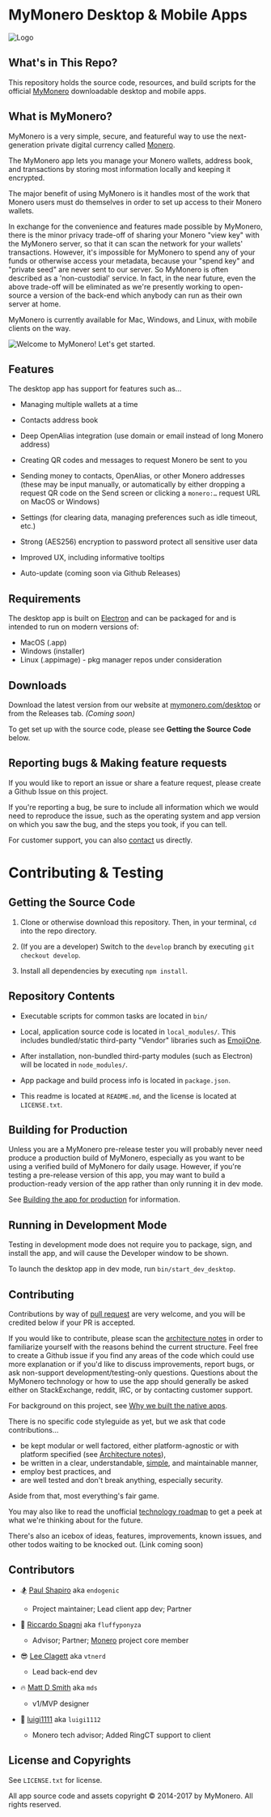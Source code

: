 # MyMonero Desktop & Mobile Apps

![Logo](./docs/assets/logo.png "Logo")

## What's in This Repo?

This repository holds the source code, resources, and build scripts for the official [MyMonero](https://www.mymonero.com) downloadable desktop and mobile apps.

## What is MyMonero?

MyMonero is a very simple, secure, and featureful way to use the next-generation private digital currency called [Monero](http://www.getmonero.org). 

The MyMonero app lets you manage your Monero wallets, address book, and transactions by storing most information locally and keeping it encrypted. 

The major benefit of using MyMonero is it handles most of the work that Monero users must do themselves in order to set up access to their Monero wallets.

In exchange for the convenience and features made possible by MyMonero, there is the minor privacy trade-off of sharing your Monero "view key" with the MyMonero server, so that it can scan the network for your wallets' transactions. However, it's impossible for MyMonero to spend any of your funds or otherwise access your metadata, because your "spend key" and "private seed" are never sent to our server. So MyMonero is often described as a 'non-custodial' service. In fact, in the near future, even the above trade-off will be eliminated as we're presently working to open-source a version of the back-end which anybody can run as their own server at home.

MyMonero is currently available for Mac, Windows, and Linux, with mobile clients on the way.

![Welcome to MyMonero! Let's get started.](./docs/assets/ss_1.png_ "Welcome to MyMonero! Let's get started.")


## Features

The desktop app has support for features such as…

* Managing multiple wallets at a time

* Contacts address book

* Deep OpenAlias integration (use domain or email instead of long Monero address)

* Creating QR codes and messages to request Monero be sent to you

* Sending money to contacts, OpenAlias, or other Monero addresses (these may be input manually, or automatically by either dropping a request QR code on the Send screen or clicking a `monero:…` request URL on MacOS or Windows)

* Settings (for clearing data, managing preferences such as idle timeout, etc.)

* Strong (AES256) encryption to password protect all sensitive user data 

* Improved UX, including informative tooltips

* Auto-update (coming soon via Github Releases)


## Requirements

The desktop app is built on [Electron](https://electron.atom.io) and can be packaged for and is intended to run on modern versions of:

* MacOS (.app)
* Windows (installer)
* Linux (.appimage) - pkg manager repos under consideration

## Downloads

Download the latest version from our website at [mymonero.com/desktop](https://www.mymonero.com/desktop) or from the Releases tab. *(Coming soon)* 

To get set up with the source code, please see **Getting the Source Code** below.


## Reporting bugs & Making feature requests

If you would like to report an issue or share a feature request, please create a Github Issue on this project.

If you're reporting a bug, be sure to include all information which we would need to reproduce the issue, such as the operating system and app version on which you saw the bug, and the steps you took, if you can tell. 

For customer support, you can also [contact](https://mymonero.com/support) us directly.

# Contributing & Testing


## Getting the Source Code

1. Clone or otherwise download this repository. Then, in your terminal, `cd` into the repo directory.

2. (If you are a developer) Switch to the `develop` branch by executing `git checkout develop`.

3. Install all dependencies by executing `npm install`.


## Repository Contents
* Executable scripts for common tasks are located in `bin/`

* Local, application source code is located in `local_modules/`. This includes bundled/static third-party "Vendor" libraries such as [EmojiOne](http://emojione.com).

* After installation, non-bundled third-party modules (such as Electron) will be located in `node_modules/`.

* App package and build process info is located in `package.json`.

* This readme is located at `README.md`, and the license is located at `LICENSE.txt`.


## Building for Production

Unless you are a MyMonero pre-release tester you will probably never need produce a production build of MyMonero, especially as you want to be using a verified build of MyMonero for daily usage. However, if you're testing a pre-release version of this app, you may want to build a production-ready version of the app rather than only running it in dev mode. 

See [Building the app for production](./docs/PRODUCTION_BUILDS.md) for information.


## Running in Development Mode

Testing in development mode does not require you to package, sign, and install the app, and will cause the Developer window to be shown.

To launch the desktop app in dev mode, run `bin/start_dev_desktop`.


## Contributing

Contributions by way of [pull request](https://help.github.com/articles/about-pull-requests/) are very welcome, and you will be credited below if your PR is accepted.

If you would like to contribute, please scan the [architecture notes](./docs/ARCHITECTURE.md) in order to familiarize yourself with the reasons behind the current structure. Feel free to create a Github issue if you find any areas of the code which could use more explanation or if you'd like to discuss improvements, report bugs, or ask non-support development/testing-only questions. Questions about the MyMonero technology or how to use the app should generally be asked either on StackExchange, reddit, IRC, or by contacting customer support.

For background on this project, see [Why we built the native apps](./docs/WHY_NATIVE.md).

There is no specific code styleguide as yet, but we ask that code contributions…

* be kept modular or well factored, either platform-agnostic or with platform specified (see [Architecture notes](./docs/ARCHITECTURE.md)),
* be written in a clear, understandable, [simple](https://www.infoq.com/presentations/Simple-Made-Easy), and maintainable manner, 
* employ best practices, and 
* are well tested and don't break anything, especially security.

Aside from that, most everything's fair game.

You may also like to read the unofficial [technology roadmap](./docs/ROADMAP.md) to get a peek at what we're thinking about for the future.

There's also an icebox of ideas, features, improvements, known issues, and other todos waiting to be knocked out. (Link coming soon)


## Contributors

* 🏂 [Paul Shapiro](https://github.com/paulshapiro) aka `endogenic`
	* Project maintainer; Lead client app dev; Partner

* 🦄 [Riccardo Spagni](https://github.com/fluffypony) aka `fluffyponyza` 
	* Advisor; Partner; [Monero](http://www.getmonero.org) project core member

* 😎 [Lee Clagett](https://github.com/vtnerd) aka `vtnerd`
	* Lead back-end dev

* 🔥 [Matt D Smith](http://mds.is) aka `mds`
	* v1/MVP designer

* 🍄 [luigi1111](https://github.com/luigi1111) aka `luigi1112`
	* Monero tech advisor; Added RingCT support to client

## License and Copyrights

See `LICENSE.txt` for license.

All app source code and assets copyright © 2014-2017 by MyMonero. All rights reserved.
